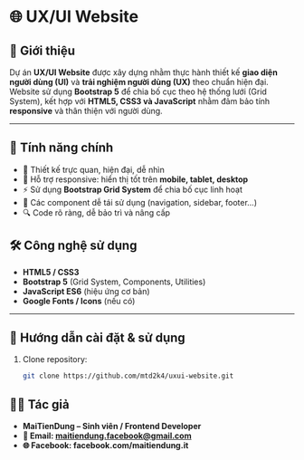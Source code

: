 # 🌐 UX/UI Website

## 📖 Giới thiệu
Dự án **UX/UI Website** được xây dựng nhằm thực hành thiết kế **giao diện người dùng (UI)** và **trải nghiệm người dùng (UX)** theo chuẩn hiện đại.  
Website sử dụng **Bootstrap 5** để chia bố cục theo hệ thống lưới (Grid System), kết hợp với **HTML5, CSS3 và JavaScript** nhằm đảm bảo tính **responsive** và thân thiện với người dùng.

---

## 🚀 Tính năng chính
- 🎨 Thiết kế trực quan, hiện đại, dễ nhìn  
- 📱 Hỗ trợ responsive: hiển thị tốt trên **mobile, tablet, desktop**  
- ⚡ Sử dụng **Bootstrap Grid System** để chia bố cục linh hoạt  
- 🧩 Các component dễ tái sử dụng (navigation, sidebar, footer…)  
- 🔍 Code rõ ràng, dễ bảo trì và nâng cấp

## 🛠️ Công nghệ sử dụng
- **HTML5 / CSS3**  
- **Bootstrap 5** (Grid System, Components, Utilities)  
- **JavaScript ES6** (hiệu ứng cơ bản)  
- **Google Fonts / Icons** (nếu có)  

---

## 📖 Hướng dẫn cài đặt & sử dụng
1. Clone repository:
   ```bash
   git clone https://github.com/mtd2k4/uxui-website.git

## 👨‍💻 Tác giả
- **MaiTienDung – Sinh viên / Frontend Developer**
- **📧 Email: maitiendung.facebook@gmail.com**
- **🌐 Facebook: facebook.com/maitiendung.it**
